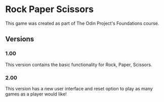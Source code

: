 # Rock Paper Scissors
This game was created as part of The Odin Project's Foundations course.

## Versions
### 1.00
This version contains the basic functionality for Rock, Paper, Scissors.


### 2.00
This version has a new user interface and reset option to play as many games as a player would like!